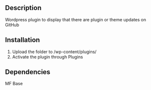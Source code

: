 ## Description
Wordpress plugin to display that there are plugin or theme updates on GitHub

## Installation
1. Upload the folder to /wp-content/plugins/
2. Activate the plugin through Plugins

## Dependencies
MF Base